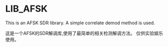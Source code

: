 # LIB_AFSK
 This is an AFSK SDR library.
 A simple correlate demod method is used.
 
 这是一个AFSK的SDR解调库,使用了最简单的相关检测解调方法。
 仅供实验娱乐使用。
 